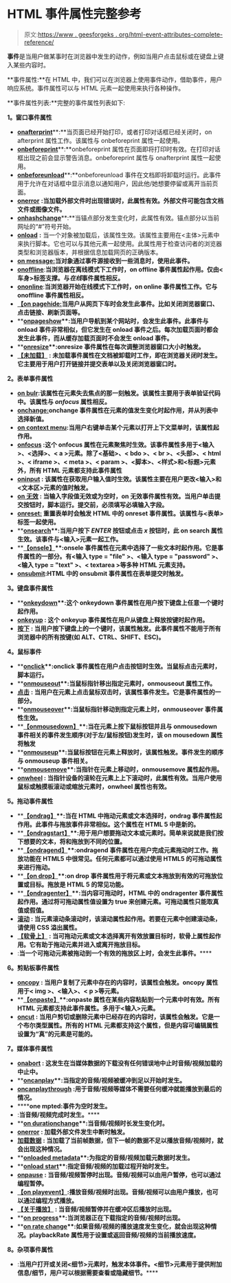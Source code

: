 # HTML 事件属性完整参考

> 原文:[https://www . geesforgeks . org/html-event-attributes-complete-reference/](https://www.geeksforgeeks.org/html-event-attributes-complete-reference/)

**事件**是当用户做某事时在浏览器中发生的动作，例如当用户点击鼠标或在键盘上键入某些内容时。

**事件属性:**在 HTML 中，我们可以在浏览器上使用事件动作，借助事件，用户响应系统。事件属性可以与 HTML 元素一起使用来执行各种操作。

**事件属性列表:**完整的事件属性列表如下:

**1。窗口事件属性**

*   [**onafterprint**](https://www.geeksforgeeks.org/html-onafterprint-event-attribute/)**:**当页面已经开始打印，或者打印对话框已经关闭时，on afterprint 属性工作。该属性与 onbeforeprint 属性一起使用。
*   [**onbeforeprint**](https://www.geeksforgeeks.org/html-onbeforeprint-event-attribute/)**:**onbeforeprint 属性在页面即将打印时有效。在打印对话框出现之前会显示警告消息。onbeforeprint 属性与 onafterprint 属性一起使用。
*   [**onbeforeunload**](https://www.geeksforgeeks.org/html-onbeforeunload-event-attribute/)**:**onbeforeunload 事件在文档即将卸载时运行。此事件用于允许在对话框中显示消息以通知用户，因此他/她想要停留或离开当前页面。
*   [**onerror**](https://www.geeksforgeeks.org/html-onerror-event-attribute/) **:当加载外部文件时出现错误时，此属性有效。外部文件可能包含文档文件或图像文件。**
*   [**onhashchange**](https://www.geeksforgeeks.org/html-onhashchange-event-attribute/)**:**当锚点部分发生变化时，此属性有效。锚点部分以当前网址的“#”符号开始。
*   [**onload**](https://www.geeksforgeeks.org/html-onload-event-attribute/) **:** 当一个对象被加载后，该属性生效。该属性主要用在<主体>元素中来执行脚本。它也可以与其他元素一起使用。此属性用于检查访问者的浏览器类型和浏览器版本，并根据信息加载网页的正确版本。
*   [**on message:**](https://www.geeksforgeeks.org/html-dom-onmessage-event/)**当对象通过事件源接收到一些消息时，使用此事件。**
*   **[**onoffline**](https://www.geeksforgeeks.org/html-onoffline-event-attribute/)**:**当浏览器在离线模式下工作时，on offline 事件属性起作用。仅由<车身>标签支撑。与*在线*事件属性相反。**
*   **[**ononline**](https://www.geeksforgeeks.org/html-ononline-event-attribute/)**:**当浏览器开始在线模式下工作时，on online 事件属性工作。它与 onoffline 事件属性相反。**
*   **[**【on pagehide:**](https://www.geeksforgeeks.org/html-dom-onpagehide-event/)**当用户从网页下车时会发生此事件。比如关闭浏览器窗口、点击链接、刷新页面等。****
*   ****[**onpageshow**](https://www.geeksforgeeks.org/html-onpageshow-event-attribute/)**:**当用户导航到某个网站时，会发生此事件。此事件与 onload 事件非常相似，但它发生在 onload 事件之后。每次加载页面时都会发生此事件，而从缓存加载页面时不会发生 onload 事件。****
*   ****[**onresize**](https://www.geeksforgeeks.org/html-onresize-event-attribute/)**:**onresize 事件属性在每次调整浏览器窗口大小时触发。****
*   ****[**【未加载】**](https://www.geeksforgeeks.org/html-onunload-event-attribute/) **:** 未加载事件属性在文档被卸载时工作，即在浏览器关闭时发生。它主要用于用户打开链接并提交表单以及关闭浏览器窗口时。****

******2。表单事件属性******

*   ****[**on bulr**](https://www.geeksforgeeks.org/html-onblur-attribute/)**:该属性在元素失去焦点的那一刻触发。该属性主要用于表单验证代码中。该属性与 *onfocus* 属性相反。******
*   ****[**onchange:**](https://www.geeksforgeeks.org/html-onchange-event-attribute/)**onchange 事件属性在元素的值发生变化时起作用，并从列表中选择新值。******
*   ******[**on context menu**](https://www.geeksforgeeks.org/html-oncontextmenu-event-attribute/)**:**当用户右键单击某个元素以打开上下文菜单时，该属性起作用。******
*   ****[**onfocus**](https://www.geeksforgeeks.org/html-onfocus-event-attribute/) **:这个 onfocus 属性在元素聚焦时生效。该事件属性多用于<输入>、<选择>、< a >元素。除了<基础>、< bdo >、< br >、<头部>、< html >、< iframe >、< meta >、< param >、<脚本>、<样式>和<标题>元素外，所有 HTML 元素都支持此事件属性******
*   ****[**oninput**](https://www.geeksforgeeks.org/html-oninput-event-attribute/) **:** 该属性在获取用户输入值时生效。该属性主要在用户更改<输入>和<文本区>元素的值时触发。****
*   ****[**on 无效**](https://www.geeksforgeeks.org/html-oninvalid-event-attribute/) **:** 当输入字段值无效或为空时，on 无效事件属性有效。当用户单击提交按钮时，脚本运行。提交前，必须填写必填输入字段。****
*   ****[**onreset:**](https://www.geeksforgeeks.org/html-onreset-event-attribute/) 重置表单时会触发 HTML 中的 onreset 事件属性。该属性与<表单>标签一起使用。****
*   ****[**onsearch**](https://www.geeksforgeeks.org/html-onsearch-event-attribute/)**:**当用户按下 *ENTER* 按钮或点击 *x* 按钮时，此 on search 属性生效。该事件与<输入>元素一起工作。****
*   ****[**【onsele】**](https://www.geeksforgeeks.org/html-onselect-event-attribute/)**:**onsele 事件属性在元素中选择了一些文本时起作用。它是事件属性的一部分。有<输入 type = "file" >、<输入 type = "password" >、<输入 type = "text" >、< textarea >等多种 HTML 元素支持。****
*   ****[**onsubmit**](https://www.geeksforgeeks.org/html-onsubmit-event-attribute/)**:HTML 中的 onsubmit 事件属性在表单提交时触发。******

******3。键盘事件属性******

*   ****[**onkeydown**](https://www.geeksforgeeks.org/html-onkeydown-event-attribute/)**:**这个 onkeydown 事件属性在用户按下键盘上任意一个键时起作用。****
*   ****[**onkeyup**](https://www.geeksforgeeks.org/html-onkeyup-event-attribute/) **:** 这个 onkeyup 事件属性在用户从键盘上释放按键时起作用。****
*   ****[**按下**](https://www.geeksforgeeks.org/html-onkeypress-attribute/) **:** 当用户按下键盘上的一个键时，该属性触发。此事件属性不能用于所有浏览器中的所有按键(如 ALT、CTRL、SHIFT、ESC)。****

******4。鼠标事件******

*   ****[**onclick**](https://www.geeksforgeeks.org/html-onclick-event-attribute/)**:**onclick 事件属性在用户点击按钮时生效。当鼠标点击元素时，脚本运行。****
*   ****[**onmouseout**](https://www.geeksforgeeks.org/html-onmouseout-event-attribute/)**:**当鼠标指针移出指定元素时，onmouseout 属性工作。****
*   ****[**点击**](https://www.geeksforgeeks.org/html-ondblclick-event-attribute/) **:** 当用户在元素上点击鼠标双击时，该属性事件发生。它是事件属性的一部分。****
*   ****[**onmouseover**](https://www.geeksforgeeks.org/html-onmouseover-event-attribute/)**:**当鼠标指针移动到指定元素上时，onmouseover 事件属性生效。****
*   ****[**【onmousedown】**](https://www.geeksforgeeks.org/html-onmousedown-attribute/)**:**当在元素上按下鼠标按钮并且与 onmousedown 事件相关的事件发生顺序(对于左/鼠标按钮)发生时，该 on mousedown 属性将触发****
*   ****[**onmouseup**](https://www.geeksforgeeks.org/html-onmouseup-event-attribute/)**:**当鼠标按钮在元素上释放时，该属性触发。事件发生的顺序与 onmouseup 事件相关。****
*   ****[**onmousemove**](https://www.geeksforgeeks.org/html-onmousemove-event-attribute/)**:**当指针在元素上移动时，onmousemove 属性起作用。****
*   ****[**onwheel**](https://www.geeksforgeeks.org/html-onwheel-event-attribute/) **:** 当指针设备的滚轮在元素上上下滚动时，此属性有效。当用户使用鼠标或触摸板滚动或缩放元素时，onwheel 属性也有效。****

******5。拖动事件属性******

*   ****[**【ondrag】**](https://www.geeksforgeeks.org/html-ondrag-event-attribute/)**:**当在 HTML 中拖动元素或文本选择时，ondrag 事件属性起作用。此事件与拖放事件非常相似。这个属性在 HTML 5 中是新的。****
*   ****[**【ondragstart】**](https://www.geeksforgeeks.org/html-ondragstart-event-attribute/)**:**用于用户想要拖动文本或元素时。简单来说就是我们按下想要的文本，将和拖放到不同的位置。****
*   ****[**【ondragend】**](https://www.geeksforgeeks.org/html-ondragend-event-attribute/)**:**ondragend 事件属性在用户完成元素拖动时工作。拖放功能在 HTML5 中很常见。任何元素都可以通过使用 HTML5 的可拖动属性来进行拖动。****
*   ****[**【on drop】**](https://www.geeksforgeeks.org/html-ondrop-event-attribute/)**:**on drop 事件属性用于将元素或文本拖放到有效的可拖放位置或目标。拖放是 HTML 5 的常见功能。****
*   ****[**【ondragenter】**](https://www.geeksforgeeks.org/html-ondragenter-event-attribute/)**:**当内容可拖动时，HTML 中的 ondragenter 事件属性起作用。通过将可拖动属性值设置为 true 来创建元素。可拖动属性只能取真值或假值。****
*   ****[**滚动**](https://www.geeksforgeeks.org/html-onscroll-attribute/) **:** 当元素滚动条滚动时，该滚动属性起作用。若要在元素中创建滚动条，请使用 CSS 溢出属性。****
*   ****[**【软骨上】**](https://www.geeksforgeeks.org/html-ondragleave-event-attribute/) **:** 当可拖动元素或文本选择离开有效放置目标时，软骨上属性起作用。它有助于拖动元素并进入或离开拖放目标。****
*   ****[](https://www.geeksforgeeks.org/html-dom-ondragover-event/)****:**当一个可拖动元素被拖动到一个有效的拖放区上时，会发生此事件。******

******6。剪贴板事件属性******

*   ****[**oncopy**](https://www.geeksforgeeks.org/html-oncopy-attribute/) **:** 当用户复制了元素中存在的内容时，该属性会触发。oncopy 属性用于< img >、<输入>、< p >等元素。****
*   ****[**【onpaste】**](https://www.geeksforgeeks.org/html-onpaste-event-attribute/)**:**onpaste 属性在某些内容粘贴到一个元素中时有效。所有 HTML 元素都支持此事件属性。多用于<输入>元素。****
*   ****[**oncut**](https://www.geeksforgeeks.org/html-oncut-attribute/) **:** 当用户剪切或删除元素中已经存在的内容时，该属性会触发。它是一个布尔类型属性。所有的 HTML 元素都支持这个属性，但是内容可编辑属性设置为“真”的元素是可能的。****

******7。媒体事件属性******

*   ****[**onabort**](https://www.geeksforgeeks.org/html-dom-onabort-event/) **:** 这发生在当媒体数据的下载没有任何错误地中止时音频/视频加载的中止中。****
*   ****[**oncanplay**](https://www.geeksforgeeks.org/html-dom-oncanplay-event/)**:**当指定的音频/视频被缓冲到足以开始时发生。****
*   ****[**oncanplaythrough**](https://www.geeksforgeeks.org/html-dom-oncanplaythrough-event/) :用于音频/视频等媒体不需要任何缓冲就能播放到最后的情况。****
*   ******one mpted:**事件为空时发生。****
*   ****[](https://www.geeksforgeeks.org/html-onended-event-attribute/)****:**当音频/视频完成时发生。******
*   ****[**on durationchange**](https://www.geeksforgeeks.org/html-dom-ondurationchange-event/)**:**当音频/视频时长发生变化时。****
*   ****[**onerror**](https://www.geeksforgeeks.org/html-dom-onerror-event/) **:** 加载外部文件发生中断时触发。****
*   ****[**加载数据**](https://www.geeksforgeeks.org/html-dom-onloadeddata-event/) **:** 当加载了当前帧数据，但下一帧的数据不足以播放音频/视频时，就会出现这种情况。****
*   ****[**onloaded metadata**](https://www.geeksforgeeks.org/html-dom-onloadedmetadata-event/)**:**为指定的音频/视频加载元数据时发生。****
*   ****[**onload start**](https://www.geeksforgeeks.org/html-dom-onloadstart-event/)**:**指定音频/视频的加载过程开始时发生。****
*   ****[**onpause**](https://www.geeksforgeeks.org/html-dom-onpause-event/) **:** 当音频/视频暂停时出现。音频/视频可以由用户暂停，也可以通过编程暂停。****
*   ****[**【on playevent】**](https://www.geeksforgeeks.org/html-dom-onplay-event/)**:播放音频/视频时出现。音频/视频可以由用户播放，也可以通过编程方式播放。******
*   ****[**【关于播放】**](https://www.geeksforgeeks.org/html-dom-onplaying-event/) **:** 当音频/视频暂停并在缓冲区后播放时出现。****
*   ****[**on progress**](https://www.geeksforgeeks.org/html-dom-onprogress-event/)**:**当浏览器正在下载指定的音频/视频时出现。****
*   ****[**on rate change**](https://www.geeksforgeeks.org/html-onratechange-attribute/)**:**如果音频/视频的播放速度发生变化，就会出现这种情况。playbackRate 属性用于设置或返回音频/视频的当前播放速度。****

******8。杂项事件属性******

*   ****[](https://www.geeksforgeeks.org/html-ontoggle-event-attribute/)****:**当用户打开或关闭<细节>元素时，触发本体事件。<细节>元素用于提供附加信息/细节，用户可以根据需要查看或隐藏细节。******